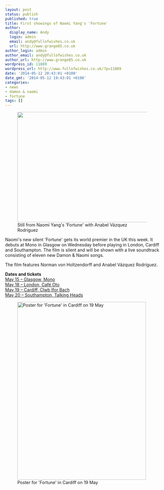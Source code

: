 ```yaml
---
layout: post
status: publish
published: true
title: First showings of Naomi Yang's 'Fortune'
author:
  display_name: Andy
  login: admin
  email: andy@fullofwishes.co.uk
  url: http://www.grange85.co.uk
author_login: admin
author_email: andy@fullofwishes.co.uk
author_url: http://www.grange85.co.uk
wordpress_id: 11889
wordpress_url: http://www.fullofwishes.co.uk/?p=11889
date: '2014-05-12 20:43:01 +0100'
date_gmt: '2014-05-12 19:43:01 +0100'
categories:
- news
- damon & naomi
- fortune
tags: []
---
```

<p><figure class="caption aligncenter"><img src="http://media.fullofwishes.co.uk.s3.amazonaws.com/03-damon_and_naomi/pictures/damon-and-naomi-fortune-still.jpg" width="640" height="360" class /><figcaption class="caption-text"> Still from Naomi Yang's 'Fortune' with Anabel Vázquez Rodríguez</figcaption></figure>
Naomi's new silent 'Fortune' gets its world premier in the UK this week. It debuts at Mono in Glasgow on Wednesday before playing in London, Cardiff and Southampton. The film is silent and will be shown with a live soundtrack consisting of eleven new Damon & Naomi songs. </p>
<p>The film features Norman von Holtzendorff and Anabel Vázquez Rodríguez.</p>
<p><strong>Dates and tickets</strong><br />
<a href="http://www.ticketweb.co.uk/event/118465">May 15 – Glasgow, Mono</a><br />
<a href="http://www.wegottickets.com/event/269393">May 18 – London, Café Oto</a><br />
<a href="http://www.ticketweb.co.uk/event/118423">May 19 – Cardiff, Clwb Ifor Bach</a><br />
<a href="http://talkingheads.vticket.co.uk/product.php?xProd=110">May 20 – Southampton, Talking Heads</a></p>
<p><figure class="caption aligncenter"><img src="http://media.fullofwishes.co.uk/03-damon_and_naomi/show_assets/2014-05-19/20140519-damon-and-naomo-clwb-ifor-bach.jpg" width="420" height="581" alt="Poster for 'Fortune' in Cardiff on 19 May" class /><figcaption class="caption-text"> Poster for 'Fortune' in Cardiff on 19 May</figcaption></figure>
